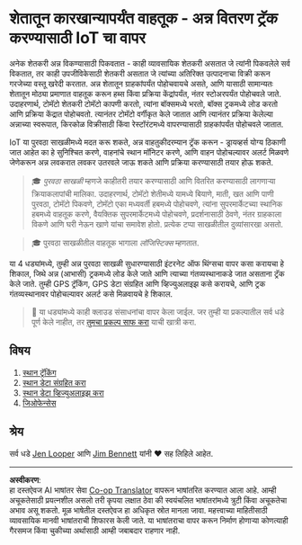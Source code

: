 <!--
CO_OP_TRANSLATOR_METADATA:
{
  "original_hash": "e978534a245b000725ed2a048f943213",
  "translation_date": "2025-08-27T14:25:08+00:00",
  "source_file": "3-transport/README.md",
  "language_code": "mr"
}
-->
# शेतातून कारखान्यापर्यंत वाहतूक - अन्न वितरण ट्रॅक करण्यासाठी IoT चा वापर

अनेक शेतकरी अन्न विकण्यासाठी पिकवतात - काही व्यावसायिक शेतकरी असतात जे त्यांनी पिकवलेले सर्व विकतात, तर काही उपजीविकेसाठी शेतकरी असतात जे त्यांच्या अतिरिक्त उत्पादनाचा विक्री करून गरजेच्या वस्तू खरेदी करतात. अन्न शेतातून ग्राहकांपर्यंत पोहोचवायचे असते, आणि यासाठी सामान्यतः शेतातून मोठ्या प्रमाणात वाहतूक करून हब्स किंवा प्रक्रिया केंद्रांपर्यंत, नंतर स्टोअरपर्यंत पोहोचवले जाते. उदाहरणार्थ, टोमॅटो शेतकरी टोमॅटो कापणी करतो, त्यांना बॉक्समध्ये भरतो, बॉक्स ट्रकमध्ये लोड करतो आणि प्रक्रिया केंद्रात पोहोचवतो. त्यानंतर टोमॅटो वर्गीकृत केले जातात आणि त्यानंतर प्रक्रिया केलेल्या अन्नाच्या स्वरूपात, किरकोळ विक्रीसाठी किंवा रेस्टॉरंटमध्ये वापरण्यासाठी ग्राहकांपर्यंत पोहोचवले जातात.

IoT या पुरवठा साखळीमध्ये मदत करू शकते, अन्न वाहतुकीदरम्यान ट्रॅक करून - ड्रायव्हर्स योग्य ठिकाणी जात आहेत का हे सुनिश्चित करणे, वाहनांचे स्थान मॉनिटर करणे, आणि वाहन पोहोचल्यावर अलर्ट मिळवणे जेणेकरून अन्न लवकरात लवकर उतरवले जाऊ शकते आणि प्रक्रिया करण्यासाठी तयार होऊ शकते.

> 🎓 *पुरवठा साखळी* म्हणजे काहीतरी तयार करण्यासाठी आणि वितरित करण्यासाठी लागणाऱ्या क्रियाकलापांची मालिका. उदाहरणार्थ, टोमॅटो शेतीमध्ये यामध्ये बियाणे, माती, खत आणि पाणी पुरवठा, टोमॅटो पिकवणे, टोमॅटो एका मध्यवर्ती हबमध्ये पोहोचवणे, त्यांना सुपरमार्केटच्या स्थानिक हबमध्ये वाहतूक करणे, वैयक्तिक सुपरमार्केटमध्ये पोहोचवणे, प्रदर्शनासाठी ठेवणे, नंतर ग्राहकाला विकणे आणि घरी नेऊन खाणे यांचा समावेश होतो. प्रत्येक टप्पा साखळीतील दुव्यांसारखा असतो.

> 🎓 पुरवठा साखळीतील वाहतूक भागाला *लॉजिस्टिक्स* म्हणतात.

या 4 धड्यांमध्ये, तुम्ही अन्न पुरवठा साखळी सुधारण्यासाठी इंटरनेट ऑफ थिंग्सचा वापर कसा करायचा हे शिकाल, जिथे अन्न (आभासी) ट्रकमध्ये लोड केले जाते आणि त्याच्या गंतव्यस्थानाकडे जात असताना ट्रॅक केले जाते. तुम्ही GPS ट्रॅकिंग, GPS डेटा संग्रहित आणि व्हिज्युअलाइझ कसे करायचे, आणि ट्रक गंतव्यस्थानावर पोहोचल्यावर अलर्ट कसे मिळवायचे हे शिकाल.

> 💁 या धड्यांमध्ये काही क्लाउड संसाधनांचा वापर केला जाईल. जर तुम्ही या प्रकल्पातील सर्व धडे पूर्ण केले नाहीत, तर [तुमचा प्रकल्प साफ करा](../clean-up.md) याची खात्री करा.

## विषय

1. [स्थान ट्रॅकिंग](lessons/1-location-tracking/README.md)
1. [स्थान डेटा संग्रहित करा](lessons/2-store-location-data/README.md)
1. [स्थान डेटा व्हिज्युअलाइझ करा](lessons/3-visualize-location-data/README.md)
1. [जिओफेन्सेस](lessons/4-geofences/README.md)

## श्रेय

सर्व धडे [Jen Looper](https://github.com/jlooper) आणि [Jim Bennett](https://GitHub.com/JimBobBennett) यांनी ♥️ सह लिहिले आहेत.

---

**अस्वीकरण**:  
हा दस्तऐवज AI भाषांतर सेवा [Co-op Translator](https://github.com/Azure/co-op-translator) वापरून भाषांतरित करण्यात आला आहे. आम्ही अचूकतेसाठी प्रयत्नशील असलो तरी कृपया लक्षात ठेवा की स्वयंचलित भाषांतरांमध्ये त्रुटी किंवा अचूकतेचा अभाव असू शकतो. मूळ भाषेतील दस्तऐवज हा अधिकृत स्रोत मानला जावा. महत्त्वाच्या माहितीसाठी व्यावसायिक मानवी भाषांतराची शिफारस केली जाते. या भाषांतराचा वापर करून निर्माण होणाऱ्या कोणत्याही गैरसमज किंवा चुकीच्या अर्थासाठी आम्ही जबाबदार राहणार नाही.